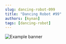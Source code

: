```yaml
---
slug: dancing-robot-099
title: "Dancing Robot #99"
authors: [kynan]
tags: [dancing-robot]
---
```


![Example banner](/img/stories/dancing-robot_new/099.png)

